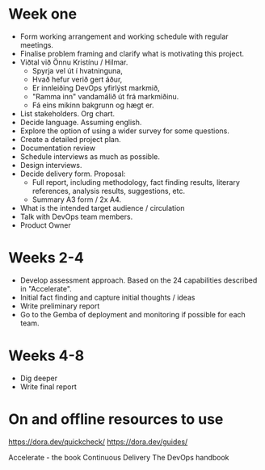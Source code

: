 # Week one
- Form working arrangement and working schedule with regular meetings.
- Finalise problem framing and clarify what is motivating this project.
- Viðtal við Önnu Kristínu / Hilmar.
  - Spyrja vel út í hvatninguna,
  - Hvað hefur verið gert áður,
  - Er innleiðing DevOps yfirlýst markmið,
  - "Ramma inn" vandamálið út frá markmiðinu.
  - Fá eins mikinn bakgrunn og hægt er.
- List stakeholders. Org chart.
- Decide language. Assuming english.
- Explore the option of using a wider survey for some questions.
- Create a detailed project plan.
- Documentation review
- Schedule interviews as much as possible.
- Design interviews.
- Decide delivery form. Proposal:
  - Full report, including methodology, fact finding results, literary references, analysis results, suggestions, etc.
  - Summary A3 form / 2x A4. 
- What is the intended target audience / circulation
- Talk with DevOps team members.
- Product Owner

# Weeks 2-4
- Develop assessment approach. Based on the 24 capabilities described in "Accelerate".
- Initial fact finding and capture initial thoughts / ideas
- Write preliminary report
- Go to the Gemba of deployment and monitoring if possible for each team.

# Weeks 4-8
- Dig deeper
- Write final report

# On and offline resources to use

https://dora.dev/quickcheck/
https://dora.dev/guides/

Accelerate - the book
Continuous Delivery
The DevOps handbook